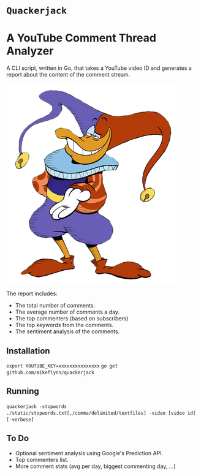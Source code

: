 # `Quackerjack`
# A YouTube Comment Thread Analyzer

A CLI script, written in Go, that takes a YouTube video ID and generates a report about the content of the comment stream.

![Quackerjack](/static/quackerjack.png)

The report includes:
* The total number of comments.
* The average number of comments a day.
* The top commenters (based on subscribers)
* The top keywords from the comments.
* The sentiment analysis of the comments.

## Installation
`export YOUTUBE_KEY=xxxxxxxxxxxxxxx`
`go get github.com/mikeflynn/quackerjack`

## Running

`quackerjack -stopwords ./static/stopwords.txt[,/comma/delimited/textfiles] -video [video id] [-verbose]`

## To Do

* Optional sentiment analysis using Google's Prediction API.
* Top commenters list.
* More comment stats (avg per day, biggest commenting day, ...)
